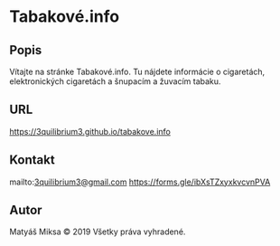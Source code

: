 # Tabakové.info
## Popis
Vítajte na stránke Tabakové.info.
Tu nájdete informácie o cigaretách, elektronických cigaretách a šnupacím a žuvacím tabaku.

## URL
https://3quilibrium3.github.io/tabakove.info

## Kontakt
mailto:3quilibrium3@gmail.com
https://forms.gle/ibXsTZxyxkvcvnPVA

## Autor
Matyáš Miksa
© 2019
Všetky práva vyhradené.
